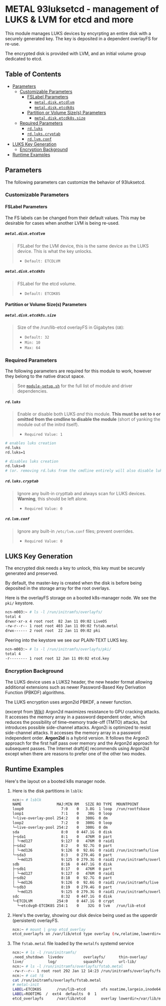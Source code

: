 # METAL 93luksetcd - management of LUKS & LVM for etcd and more

This module manages LUKS devices by encyrpting an entire disk with a securely generated key. The key is deposited in a dependent overlayFS for re-use.

The encrypted disk is provided with LVM, and an initial volume group dedicated to etcd.

## Table of Contents

- [Parameters](README.md#parameters)
    - [Customizable Parameters](README.md#customizable-parameters)
        - [FSLabel Parameters](README.md#fslabel-parameters)
            - [`metal.disk.etcdlvm`](README.md#metaldisketcdlvm)
            - [`metal.disk.etcdk8s`](README.md#metaldisketcdk8s)
        - [Partition or Volume Size(s) Parameters](README.md#partition-or-volume-sizes-parameters)
            - [`metal.disk.etcdk8s.size`](README.md#metaldisketcdk8ssize)
    - [Required Parameters](README.md#required-parameters)
        - [`rd.luks`](README.md#rdluks)
        - [`rd.luks.cryptab`](README.md#rdlukscryptab)
        - [`rd.lvm.conf`](README.md#rdlvmconf)
- [LUKS Key Generation](README.md#luks-key-generation)
    - [Encryption Background](README.md#encryption-background)
- [Runtime Examples](README.md#runtime-examples)

## Parameters

The following parameters can customize the behavior of 93luksetcd.

### Customizable Parameters

#### FSLabel Parameters

The FS labels can be changed from their default values.
This may be desirable for cases when another LVM is being re-used.

##### `metal.disk.etcdlvm`

> FSLabel for the LVM device, this is the same device as the LUKS device. This is what the key unlocks.
> - `Default: ETCDLVM`

##### `metal.disk.etcdk8s`

> FSLabel for the etcd volume.
> - `Default: ETCDK8S`

#### Partition or Volume Size(s) Parameters

##### `metal.disk.etcdk8s.size`

> Size of the /run/lib-etcd overlayFS in Gigabytes (`GB`):
> - `Default: 32`
> - `Min: 10`
> - `Max: 64`

### Required Parameters

The following parameters are required for this module to work, however they belong to the native dracut space.

> See [`module-setup.sh`](./93metalluksetcd/module-setup.sh) for the full list of module and driver dependencies.

##### `rd.luks`

> Enable or disable both LUKS _and_ this module. **This must be set to `0` or omitted from the 
> cmdline to disable the module** (short of yanking the module out of the initrd itself).
> - `Required Value: 1`

```bash
# enables luks creation
rd.luks
rd.luks=1

# disables luks creation
rd.luks=0
# (or. removing rd.luks from the cmdline entirely will also disable luks creation.)
```

##### `rd.luks.cryptab`

> Ignore any built-in crypttab and always scan for LUKS devices. **Warning**, this should be left alone.
> - `Required Value: 0`

##### `rd.lvm.conf`

> Ignore any built-in `/etc/lvm.conf` files; prevent overrides.
> - `Required Value: 0`

## LUKS Key Generation

The encrypted disk needs a key to unlock, this key must be securely generated and preserved.

By default, the master-key is created when the disk is before being deposited in the storage array
for the root overlays.

Here is the overlayFS storage on a booted k8s-manager node. We see the `pki/` keystore.

```bash
ncn-m003:~ # ls -l /run/initramfs/overlayfs/
total 4
drwxr-xr-x 4 root root  82 Jan 11 09:02 LiveOS
-rw-r--r-- 1 root root 403 Jan 11 09:02 fstab.metal
drwx------ 2 root root  22 Jan 11 09:02 pki
```

Peering into the keystore we see our PLAIN-TEXT LUKS key.
```bash
ncn-m003:~ # ls -l /run/initramfs/overlayfs/pki/
total 4
-r-------- 1 root root 12 Jan 11 09:02 etcd.key
```

### Encryption Background

The LUKS device uses a LUKS2 header, the new header format allowing additional
extensions such as newer Password-Based Key Derivation Function (PBKDF) algorithms.

The LUKS encryption uses argon2id PBKDF, a newer function.

(excerpt from [Wiki](https://en.wikipedia.org/wiki/Argon2))
Argon2d maximizes resistance to GPU cracking attacks. It accesses the memory array in a password dependent order,
which reduces the possibility of time–memory trade-off (TMTO) attacks, but introduces possible side-channel attacks.
Argon2i is optimized to resist side-channel attacks. It accesses the memory array in a password independent order.
**Argon2id** is a hybrid version. It follows the Argon2i approach for the first half pass over memory and the Argon2d
approach for subsequent passes. The Internet draft[4] recommends using Argon2id except when there are reasons to prefer
one of the other two modes.

## Runtime Examples

Here's the layout on a booted k8s manager node.

1. Here is the disk partitions in `lsblk`:

    ```bash
    ncn:~ # lsblk
    NAME                MAJ:MIN RM   SIZE RO TYPE  MOUNTPOINT
    loop0                 7:0    0   3.8G  1 loop  /run/rootfsbase
    loop1                 7:1    0    30G  0 loop
    └─live-overlay-pool 254:2    0   300G  0 dm
    loop2                 7:2    0   300G  0 loop
    └─live-overlay-pool 254:2    0   300G  0 dm
    sda                   8:0    0 447.1G  0 disk
    ├─sda1                8:1    0   476M  0 part
    │ └─md127             9:127  0   476M  0 raid1
    ├─sda2                8:2    0  92.7G  0 part
    │ └─md126             9:126  0  92.6G  0 raid1 /run/initramfs/live
    └─sda3                8:3    0 279.4G  0 part
      └─md125             9:125  0 279.3G  0 raid1 /run/initramfs/overlayfs
    sdb                   8:16   0 447.1G  0 disk
    ├─sdb1                8:17   0   476M  0 part
    │ └─md127             9:127  0   476M  0 raid1
    ├─sdb2                8:18   0  92.7G  0 part
    │ └─md126             9:126  0  92.6G  0 raid1 /run/initramfs/live
    └─sdb3                8:19   0 279.4G  0 part
      └─md125             9:125  0 279.3G  0 raid1 /run/initramfs/overlayfs
    sdc                   8:32   0 447.1G  0 disk
    └─ETCDLVM           254:0    0 447.1G  0 crypt
      └─etcdvg0-ETCDK8S 254:1    0    32G  0 lvm   /run/lib-etcd
    ```

2. Here's the overlay, showing our disk device being used as the upperdir (persistent) overlayFS.

    ```bash
    ncn:~ # mount | grep etcd_overlay
    etcd_overlayfs on /var/lib/etcd type overlay (rw,relatime,lowerdir=/var/lib/etcd,upperdir=/run/lib-etcd/overlayfs,workdir=/run/lib-etcd/ovlwork)
    ```

3. The `fstab.metal` file loaded by the `metalfs` systemd service

    ```bash
    ncn:~ # ls -l /run/initramfs/
    .need_shutdown  livedev         overlayfs/      thin-overlay/
    live/           log/            squashfs/       url-lib/
    ncn:~ # ls -l /run/initramfs/overlayfs/fstab.metal
    -rw-r--r-- 1 root root 292 Jan 12 14:23 /run/initramfs/overlayfs/fstab.metal
    ncn:~ # cat !$
    cat /run/initramfs/overlayfs/fstab.metal
    # metal-init
    LABEL=ETCDK8S     	/run/lib-etcd     	xfs	noatime,largeio,inode64,swalloc,allocsize=131072k,discard 0 2
    LABEL=ROOTIMG  /  ext4  defaults  0  1
    etcd_overlayfs    	/var/lib/etcd     	overlay	lowerdir=/var/lib/etcd,upperdir=/run/lib-etcd/overlayfs,workdir=/run/lib-etcd/ovlwork 0 2
    ```

